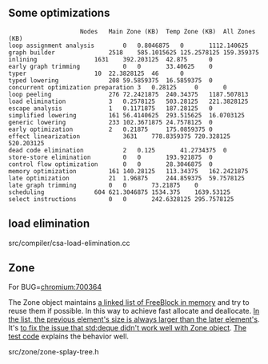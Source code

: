 ## Some optimizations
```
					Nodes	Main Zone (KB)	Temp Zone (KB)	All Zones (KB)
loop assignment analysis		0	0.8046875	0		1112.140625
graph builder				2518	585.1015625	125.2578125	159.359375
inlining				1631	392.203125	42.875		0
early graph trimming			0	0		33.40625	0
typer					10	22.3828125	46		0
typed lowering				208	59.5859375	16.5859375	0
concurrent optimization preparation	3	0.28125		0		0
loop peeling				276	72.2421875	240.34375	1187.507813
load elimination			3	0.2578125	503.28125	221.3828125
escape analysis				1	0.1171875	187.28125	0
simplified lowering			161	56.4140625	293.515625	16.0703125
generic lowering			233	102.3671875	24.7578125	0
early optimization			2	0.21875		175.0859375	0
effect linearization			3631	778.8359375	720.328125	520.203125
dead code elimination			2	0.125		41.2734375	0
store-store elimination			0	0		193.921875	0
control flow optimization		0	0		28.3046875	0
memory optimization			161	140.28125	113.34375	162.2421875
late optimization			21	1.96875		244.859375	59.7578125
late graph trimming			0	0		73.21875	0
scheduling				604	621.3046875	1534.375	1639.53125
select instructions			0	0		242.6328125	295.7578125
```

## load elimination
src/compiler/csa-load-elimination.cc

## Zone
For BUG=[chromium:700364](https://bugs.chromium.org/p/chromium/issues/detail?id=700364)

The Zone object maintains [a linked list of FreeBlock in memory](https://github.com/v8/v8/blob/master/src/zone/zone-allocator.h#L137) and try to reuse them if possible. In this way to achieve fast allocate and deallocate. [In the list, the previous element's size is always larger than the later element's](https://github.com/v8/v8/blob/master/src/zone/zone-allocator.h#L103-L129). It's [to fix the issue that std:deque didn't work well with Zone object](https://github.com/v8/v8/commit/b90a20b2c70540188b1b1b44ea70c51af1badaa1). [The test code](https://github.com/v8/v8/commit/b90a20b2c70540188b1b1b44ea70c51af1badaa1#diff-59f126a77d4e4af8e59e18d8c7bb16d7) explains the behavior well.

src/zone/zone-splay-tree.h

